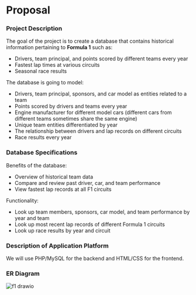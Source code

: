 # Proposal

### Project Description

The goal of the project is to create a database that contains historical information pertaining to **Formula 1** such as:

- Drivers, team principal, and points scored by different teams every year
- Fastest lap times at various circuits
- Seasonal race results

The database is going to model:

- Drivers, team principal, sponsors, and car model as entities related to a team
- Points scored by drivers and teams every year
- Engine manufacturer for different model cars (different cars from different teams sometimes share the same engine)
- Unique team entities differentiated by year
- The relationship between drivers and lap records on different circuits
- Race results every year

### Database Specifications

Benefits of the database:

- Overview of historical team data
- Compare and review past driver, car, and team performance
- View fastest lap records at all F1 circuits

Functionality:

- Look up team members, sponsors, car model, and team performance by year and team
- Look up most recent lap records of different Formula 1 circuits
- Look up race results by year and circuit

### Description of Application Platform

We will use PHP/MySQL for the backend and HTML/CSS for the frontend.

### ER Diagram

![f1 drawio](https://media.github.students.cs.ubc.ca/user/18369/files/cac2ee2c-bbcc-45f1-bae0-058a49ce6276)

